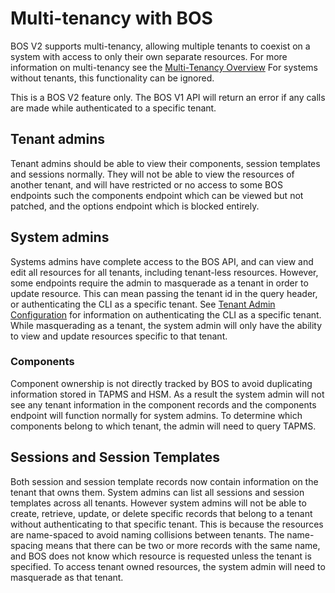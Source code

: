 # Multi-tenancy with BOS

BOS V2 supports multi-tenancy, allowing multiple tenants to coexist on a system with access to only their own separate resources.
For more information on multi-tenancy see the [Multi-Tenancy Overview](../multi-tenancy/Overview.md) For systems without tenants, this functionality can be ignored.

This is a BOS V2 feature only.
The BOS V1 API will return an error if any calls are made while authenticated to a specific tenant.

## Tenant admins

Tenant admins should be able to view their components, session templates and sessions normally.
They will not be able to view the resources of another tenant, and will have restricted or no access to some BOS endpoints such the components endpoint which can be viewed but not patched,
and the options endpoint which is blocked entirely.

## System admins

Systems admins have complete access to the BOS API, and can view and edit all resources for all tenants, including tenant-less resources.
However, some endpoints require the admin to masquerade as a tenant in order to update resource.
This can mean passing the tenant id in the query header, or authenticating the CLI as a specific tenant.
See [Tenant Admin Configuration](../multi-tenancy/TenantAdminConfig.md) for information on authenticating the CLI as a specific tenant.
While masquerading as a tenant, the system admin will only have the ability to view and update resources specific to that tenant.

### Components

Component ownership is not directly tracked by BOS to avoid duplicating information stored in TAPMS and HSM.
As a result the system admin will not see any tenant information in the component records and the components endpoint will function normally for system admins.
To determine which components belong to which tenant, the admin will need to query TAPMS.

## Sessions and Session Templates

Both session and session template records now contain information on the tenant that owns them.
System admins can list all sessions and session templates across all tenants.
However system admins will not be able to create, retrieve, update, or delete specific records that belong to a tenant without authenticating to that specific tenant.
This is because the resources are name-spaced to avoid naming collisions between tenants.
The name-spacing means that there can be two or more records with the same name, and BOS does not know which resource is requested unless the tenant is specified.
To access tenant owned resources, the system admin will need to masquerade as that tenant.
